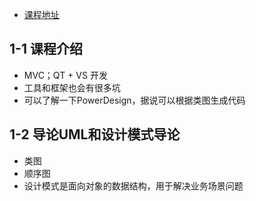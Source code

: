 - [课程地址](https://www.bilibili.com/video/BV16G4y1N7hN)

## 1-1 课程介绍
- MVC；QT + VS 开发
- 工具和框架也会有很多坑
- 可以了解一下PowerDesign，据说可以根据类图生成代码

## 1-2 导论UML和设计模式导论
- 类图
- 顺序图
- 设计模式是面向对象的数据结构，用于解决业务场景问题